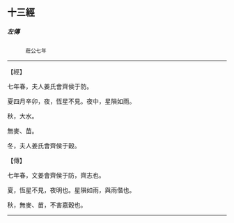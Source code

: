 

## 十三經

##### 左傳
　　　`莊公七年`

* * *

【經】

七年春，夫人姜氏會齊侯于防。

夏四月辛卯，夜，恆星不見。夜中，星隕如雨。

秋，大水。

無麥、苗。

冬，夫人姜氏會齊侯于穀。

【傳】

七年春，文姜會齊侯于防，齊志也。

夏，恆星不見，夜明也。星隕如雨，與雨偕也。

秋，無麥、苗，不害嘉穀也。

* * *

